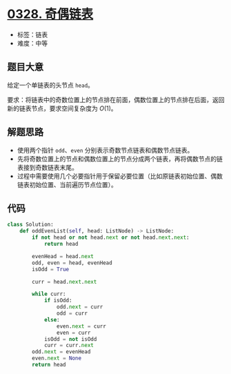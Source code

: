 # [0328. 奇偶链表](https://leetcode-cn.com/problems/odd-even-linked-list/)

- 标签：链表
- 难度：中等

## 题目大意

给定一个单链表的头节点 `head`。

要求：将链表中的奇数位置上的节点排在前面，偶数位置上的节点排在后面，返回新的链表节点，要求空间复杂度为 $O(1)$。

## 解题思路

- 使用两个指针 `odd`、`even` 分别表示奇数节点链表和偶数节点链表。
- 先将奇数位置上的节点和偶数位置上的节点分成两个链表，再将偶数节点的链表接到奇数链表末尾。
- 过程中需要使用几个必要指针用于保留必要位置（比如原链表初始位置、偶数链表初始位置、当前遍历节点位置）。

## 代码

```Python
class Solution:
    def oddEvenList(self, head: ListNode) -> ListNode:
        if not head or not head.next or not head.next.next:
            return head

        evenHead = head.next
        odd, even = head, evenHead
        isOdd = True

        curr = head.next.next

        while curr:
            if isOdd:
                odd.next = curr
                odd = curr
            else:
                even.next = curr
                even = curr
            isOdd = not isOdd
            curr = curr.next
        odd.next = evenHead
        even.next = None
        return head
```

